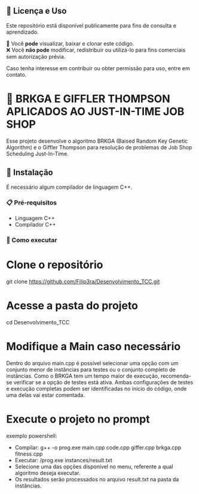 ## 📜 Licença e Uso  

Este repositório está disponível publicamente para fins de consulta e aprendizado.  

🔹 Você **pode** visualizar, baixar e clonar este código.  
❌ Você **não pode** modificar, redistribuir ou utilizá-lo para fins comerciais sem autorização prévia.  

Caso tenha interesse em contribuir ou obter permissão para uso, entre em contato.  

# 📌 BRKGA E GIFFLER THOMPSON APLICADOS AO JUST-IN-TIME JOB SHOP 

Esse projeto desenvolve o algoritmo BRKGA (Baised Random Key Genetic Algorithm) e o Giffler Thompson para resolução de problemas de Job Shop Scheduling Just-In-Time. 

## 🚀 Instalação

É necessário algum compilador de linguagem C++.

### 📋 Pré-requisitos
- Linguagem C++
- Compilador C++

### 🔧 Como executar

# Clone o repositório
git clone https://github.com/Filip3ra/Desenvolvimento_TCC.git

# Acesse a pasta do projeto
cd Desenvolvimento_TCC

# Modifique a Main caso necessário

Dentro do arquivo main.cpp é possível selecionar uma opção com um conjunto menor de instâncias para testes ou o conjunto completo de instâncias. 
Como o BRKGA tem um tempo maior de execução, recomenda-se verificar se a opção de testes está ativa. Ambas configurações de testes e execução completas
podem ser identificadas no início do código, onde uma delas vai estar comentada. 

# Execute o projeto no prompt
exemplo powershell:
- Compilar: g++ -o prog.exe main.cpp code.cpp giffer.cpp brkga.cpp fitness.cpp
- Executar: /prog.exe instances/result.txt
- Selecione uma das opções disponível no menu, referente a qual algoritmo deseja executar.
- Os resultados serão processados no arquivo result.txt na pasta da instâncias.
